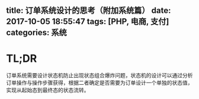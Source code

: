 title: 订单系统设计的思考（附加系统篇）
date: 2017-10-05 18:55:47
tags: [PHP, 电商, 支付]
categories: 系统
---

# TL;DR

订单系统需要设计状态机防止出现状态组合爆炸问题，状态机的设计可以通过分析订单操作与操作步骤获得，根据二者确定是否需要为订单设计一个单独的状态值，实现从起始态到最终态的状态流转。

<!-- more -->


